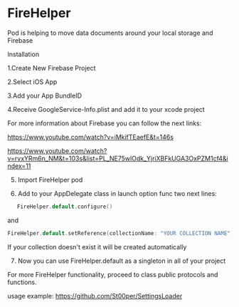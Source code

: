 # FireHelper
Pod is helping to move data documents around your local storage and Firebase

Installation

   1.Create New Firebase Project

   2.Select iOS App

   3.Add your App BundleID

 4.Receive GoogleService-Info.plist and add it to your xcode project

For more information about Firebase you can follow the next links:

https://www.youtube.com/watch?v=iMkifTEaefE&t=146s

https://www.youtube.com/watch?v=rvxYRm6n_NM&t=103s&list=PL_NE75wlOdk_YjriXBFkUGA3OxPZM1cf4&index=11

5. Import FireHelper pod

6. Add to your AppDelegate class in launch option func two next lines:

```swift
   FireHelper.default.configure() 
```

and 
```swift
FireHelper.default.setReference(collectionName: "YOUR COLLECTION NAME")
```

If your collection doesn't exist it will be created automatically

7. Now you can use FireHelper.default as a singleton in all of your project

For more FireHelper functionality, proceed to class public protocols and functions.


usage example: https://github.com/St00per/SettingsLoader
